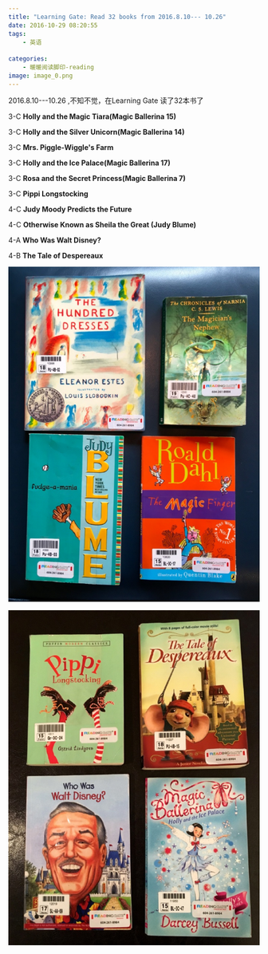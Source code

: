 ```yaml
---
title: "Learning Gate: Read 32 books from 2016.8.10--- 10.26"
date: 2016-10-29 08:20:55
tags:
    - 英语
    
categories: 
    - 暖暖阅读脚印-reading
image: image_0.png
---
```


2016.8.10---10.26  ,不知不觉，在Learning Gate 读了32本书了

  


3-C  **Holly and the Magic Tiara(Magic Ballerina 15)**

3-C  **Holly and the Silver Unicorn(Magic Ballerina 14)**

3-C  **Mrs. Piggle-Wiggle's Farm**

3-C  **Holly and the Ice Palace(Magic Ballerina 17)**

3-C  **Rosa and the Secret Princess(Magic Ballerina 7)**

3-C  **Pippi Longstocking**

4-C  **Judy Moody Predicts the Future**

4-C  **Otherwise Known as Sheila the Great (Judy Blume)**

4-A  **Who Was Walt Disney?**

4-B  **The Tale of Despereaux**

  


  


  


![](image_0.png)  
  
![](image_1.png)  
  

